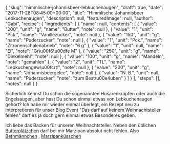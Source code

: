 {
    "slug": "himmlische-johannisbeer-lebkuchenaugen",
    "draft": true,
    "date": "2017-11-28T08:45:00+00:00",
    "title": "Himmlische Johannisbeer Lebkuchenaugen",
    "description": null,
    "featuredImage": null,
    "author": "Gabi",
    "recipe": {
        "ingredients": [
            {
                "name": null,
                "contents": [
                    {
                        "value": "200",
                        "unit": "g",
                        "name": "Butter",
                        "note": null
                    },
                    {
                        "value": "1",
                        "unit": "Pck.",
                        "name": "Vanillezucker",
                        "note": null
                    },
                    {
                        "value": "150",
                        "unit": "g",
                        "name": "Puderzucker",
                        "note": null
                    },
                    {
                        "value": "1",
                        "unit": "Pck.",
                        "name": "Zitronenschalenabrieb",
                        "note": "6 g"
                    },
                    {
                        "value": "1",
                        "unit": null,
                        "name": "Ei",
                        "note": "Gr\u00f6\u00dfe M"
                    },
                    {
                        "value": "250",
                        "unit": "g",
                        "name": "Dinkelmehl",
                        "note": null
                    },
                    {
                        "value": "100",
                        "unit": "g",
                        "name": "Mandeln",
                        "note": "gemahlen"
                    },
                    {
                        "value": "2",
                        "unit": "TL",
                        "name": "Lebkuchengew\u00fcrz",
                        "note": null
                    },
                    {
                        "value": "200",
                        "unit": "g",
                        "name": "Johannisbeergelee",
                        "note": null
                    },
                    {
                        "value": "N. B.",
                        "unit": null,
                        "name": "Puderzucker",
                        "note": "zum Best\u00e4uben"
                    }
                ]
            }
        ],
        "steps": [],
        "notes": null
    }
}

Sicherlich kennst Du schon die sogenannten Husarenkrapfen oder auch die Engelsaugen, aber hast Du schon einmal etwas von Lebkuchenaugen gehört? Ich habe mir wieder einmal überlegt, ein Rezept neu zu interpretieren für unser Blog Event "Das darf auf keinem Weihnachtsteller fehlen" darf es ja doch gern einmal etwas Besonderes geben.

Ich liebe das Backen für unseren Weihnachtsteller. Neben den üblichen [Butterplätzchen](https://kochfokus.de/artikel/ein-teig-3-verschiedene-arten-von-plaetzchen-der-weihnachtsbaeckerei/http:// "Butterplätzchen") darf bei mir Marzipan absolut ncht fehlen. Also [Bethmännchen](hthttps://kochfokus.de/artikel/bethmaennchen/tp:// "Bethmännchen") , [Marzipanküsschen](http://https://kochfokus.de/artikel/bethmaennchen/ "Marzipanküsschen")